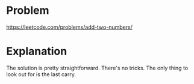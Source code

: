 # Problem

https://leetcode.com/problems/add-two-numbers/

# Explanation

The solution is pretty straightforward. There's no tricks. The only thing to look out for is the last carry.

